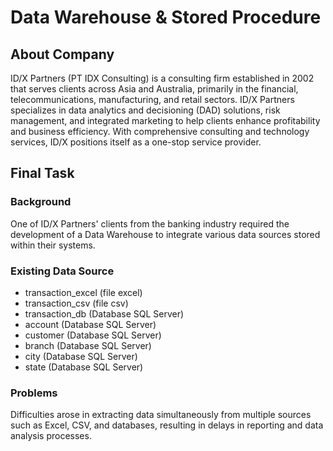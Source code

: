 # Data Warehouse & Stored Procedure
## About Company
ID/X Partners (PT IDX Consulting) is a consulting firm established in 2002 that serves clients across Asia and Australia, primarily in the financial, telecommunications, manufacturing, and retail sectors. ID/X Partners specializes in data analytics and decisioning (DAD) solutions, risk management, and integrated marketing to help clients enhance profitability and business efficiency. With comprehensive consulting and technology services, ID/X positions itself as a one-stop service provider.

## Final Task
### Background
One of ID/X Partners' clients from the banking industry required the development of a Data Warehouse to integrate various data sources stored within their systems.

### Existing Data Source
- transaction_excel (file excel)
- transaction_csv (file csv) 
- transaction_db (Database SQL Server) 
- account (Database SQL Server) 
- customer (Database SQL Server)
- branch (Database SQL Server) 
- city (Database SQL Server) 
- state (Database SQL Server)

### Problems
Difficulties arose in extracting data simultaneously from multiple sources such as Excel, CSV, and databases, resulting in delays in reporting and data analysis processes.
